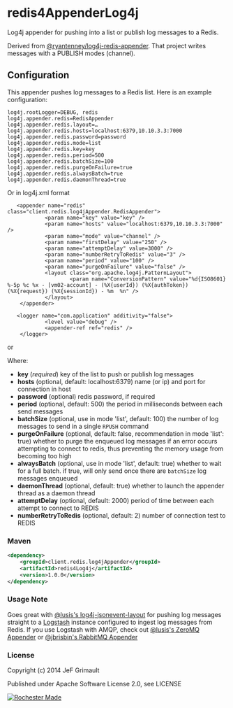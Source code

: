 # redis4AppenderLog4j

Log4j appender for pushing into a list or publish log messages to a Redis.

Derived from [@ryantenney/log4j-redis-appender](https://github.com/ryantenney/log4j-redis-appender). That project writes messages with a PUBLISH modes (channel).

## Configuration

This appender pushes log messages to a Redis list. Here is an example configuration:

    log4j.rootLogger=DEBUG, redis
    log4j.appender.redis=RedisAppender
    log4j.appender.redis.layout=…
    log4j.appender.redis.hosts=localhost:6379,10.10.3.3:7000
    log4j.appender.redis.password=password
    log4j.appender.redis.mode=list
    log4j.appender.redis.key=key
    log4j.appender.redis.period=500
    log4j.appender.redis.batchSize=100
    log4j.appender.redis.purgeOnFailure=true
    log4j.appender.redis.alwaysBatch=true
    log4j.appender.redis.daemonThread=true

Or in log4j.xml format

       <appender name="redis" class="client.redis.log4jAppender.RedisAppender">
                <param name="key" value="key" />
                <param name="hosts" value="localhost:6379,10.10.3.3:7000" />
                <param name="mode" value="channel" />
                <param name="firstDelay" value="250" />
                <param name="attemptDelay" value=3000" />
                <param name="numberRetryToRedis" value="3" />
                <param name="period" value="100" />
                <param name="purgeOnFailure" value="false" />
                <layout class="org.apache.log4j.PatternLayout">
                        <param name="ConversionPattern" value="%d{ISO8601} %-5p %c %x - [vm02-account] - (%X{userId}) (%X{authToken}) (%X{request}) (%X{sessionId}) - %m  %n" />
                </layout>
        </appender>

       <logger name="com.application" additivity="false">
                <level value="debug" />
                <appender-ref ref="redis" />
        </logger>
or
       <root>
                <priority value="info" />
                <appender-ref ref="redis" />
                <appender-ref ref="console" />
        </root>


Where:

* **key** (_required_) key of the list to push or publish log messages
* **hosts** (optional, default: localhost:6379) name (or ip) and port for connection in host
* **password** (optional) redis password, if required
* **period** (optional, default: 500) the period in milliseconds between each send messages
* **batchSize** (optional, use in mode 'list', default: 100) the number of log messages to send in a single `RPUSH` command
* **purgeOnFailure** (optional, default: false, recommendation in mode 'list': true) whether to purge the enqueued log messages if an error occurs attempting to connect to redis, thus preventing the memory usage from becoming too high
* **alwaysBatch** (optional, use in mode 'list', default: true) whether to wait for a full batch. if true, will only send once there are `batchSize` log messages enqueued
* **daemonThread** (optional, default: true) whether to launch the appender thread as a daemon thread
* **attemptDelay** (optional, default: 2000) period of time between each attempt to connect to REDIS
* **numberRetryToRedis** (optional, default: 2) number of connection test to REDIS

### Maven

```xml
<dependency>
	<groupId>client.redis.log4jAppender</groupId>
	<artifactId>redis4Log4j</artifactId>
	<version>1.0.0</version>
</dependency>
```

### Usage Note

Goes great with [@lusis's log4j-jsonevent-layout](https://github.com/lusis/log4j-jsonevent-layout) for pushing log messages straight to a [Logstash](https://github.com/logstash/logstash) instance configured to ingest log messages from Redis. If you use Logstash with AMQP, check out [@lusis's ZeroMQ Appender](https://github.com/lusis/zmq-appender) or [@jbrisbin's RabbitMQ Appender](https://github.com/jbrisbin/vcloud/tree/master/amqp-appender)

### License

Copyright (c) 2014 JeF Grimault

Published under Apache Software License 2.0, see LICENSE

[![Rochester Made](http://rochestermade.com/media/images/rochester-made-dark-on-light.png)](http://rochestermade.com)
